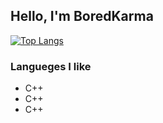 ## Hello, I'm BoredKarma
[![Top Langs](https://github-readme-stats.vercel.app/api/top-langs/?username=BoredKarma)](https://github.com/anuraghazra/github-readme-stats)

### Langueges I like
* C++
* C++
* C++
